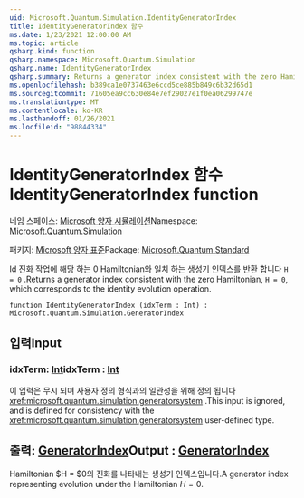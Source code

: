 ```yaml
---
uid: Microsoft.Quantum.Simulation.IdentityGeneratorIndex
title: IdentityGeneratorIndex 함수
ms.date: 1/23/2021 12:00:00 AM
ms.topic: article
qsharp.kind: function
qsharp.namespace: Microsoft.Quantum.Simulation
qsharp.name: IdentityGeneratorIndex
qsharp.summary: Returns a generator index consistent with the zero Hamiltonian, `H = 0`, which corresponds to the identity evolution operation.
ms.openlocfilehash: b389ca1e0737463e6ccd5ce885b849c6b32d65d1
ms.sourcegitcommit: 71605ea9cc630e84e7ef29027e1f0ea06299747e
ms.translationtype: MT
ms.contentlocale: ko-KR
ms.lasthandoff: 01/26/2021
ms.locfileid: "98844334"
---
```

# <a name="identitygeneratorindex-function"></a><span data-ttu-id="0b046-102">IdentityGeneratorIndex 함수</span><span class="sxs-lookup"><span data-stu-id="0b046-102">IdentityGeneratorIndex function</span></span>

<span data-ttu-id="0b046-103">네임 스페이스: [Microsoft 양자 시뮬레이션](xref:Microsoft.Quantum.Simulation)</span><span class="sxs-lookup"><span data-stu-id="0b046-103">Namespace: [Microsoft.Quantum.Simulation](xref:Microsoft.Quantum.Simulation)</span></span>

<span data-ttu-id="0b046-104">패키지: [Microsoft 양자 표준](https://nuget.org/packages/Microsoft.Quantum.Standard)</span><span class="sxs-lookup"><span data-stu-id="0b046-104">Package: [Microsoft.Quantum.Standard](https://nuget.org/packages/Microsoft.Quantum.Standard)</span></span>


<span data-ttu-id="0b046-105">Id 진화 작업에 해당 하는 0 Hamiltonian와 일치 하는 생성기 인덱스를 반환 합니다 `H = 0` .</span><span class="sxs-lookup"><span data-stu-id="0b046-105">Returns a generator index consistent with the zero Hamiltonian, `H = 0`, which corresponds to the identity evolution operation.</span></span>

```qsharp
function IdentityGeneratorIndex (idxTerm : Int) : Microsoft.Quantum.Simulation.GeneratorIndex
```


## <a name="input"></a><span data-ttu-id="0b046-106">입력</span><span class="sxs-lookup"><span data-stu-id="0b046-106">Input</span></span>

### <a name="idxterm--int"></a><span data-ttu-id="0b046-107">idxTerm: [Int](xref:microsoft.quantum.lang-ref.int)</span><span class="sxs-lookup"><span data-stu-id="0b046-107">idxTerm : [Int](xref:microsoft.quantum.lang-ref.int)</span></span>

<span data-ttu-id="0b046-108">이 입력은 무시 되며 사용자 정의 형식과의 일관성을 위해 정의 됩니다 <xref:microsoft.quantum.simulation.generatorsystem> .</span><span class="sxs-lookup"><span data-stu-id="0b046-108">This input is ignored, and is defined for consistency with the <xref:microsoft.quantum.simulation.generatorsystem> user-defined type.</span></span>



## <a name="output--generatorindex"></a><span data-ttu-id="0b046-109">출력: [GeneratorIndex](xref:Microsoft.Quantum.Simulation.GeneratorIndex)</span><span class="sxs-lookup"><span data-stu-id="0b046-109">Output : [GeneratorIndex](xref:Microsoft.Quantum.Simulation.GeneratorIndex)</span></span>

<span data-ttu-id="0b046-110">Hamiltonian $H = $0의 진화를 나타내는 생성기 인덱스입니다.</span><span class="sxs-lookup"><span data-stu-id="0b046-110">A generator index representing evolution under the Hamiltonian $H = 0$.</span></span>